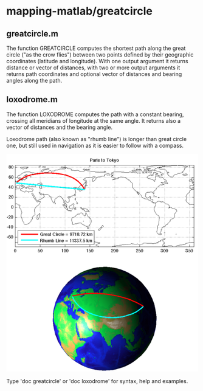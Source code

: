 # mapping-matlab/greatcircle

## greatcircle.m
The function GREATCIRCLE computes the shortest path along the great circle ("as the crow flies") between two points defined by their geographic coordinates (latitude and longitude). With one output argument it returns distance or vector of distances, with two or more output arguments it returns path coordinates and optional vector of distances and bearing angles along the path.

## loxodrome.m
The function LOXODROME computes the path with a constant bearing, crossing all meridians of longitude at the same angle. It returns also a vector of distances and the bearing angle.

Loxodrome path (also known as "rhumb line") is longer than great circle one, but still used in navigation as it is easier to follow with a compass.

![greatcircle example](greatcircle_example.png)

Type 'doc greatcircle' or 'doc loxodrome' for syntax, help and examples.
